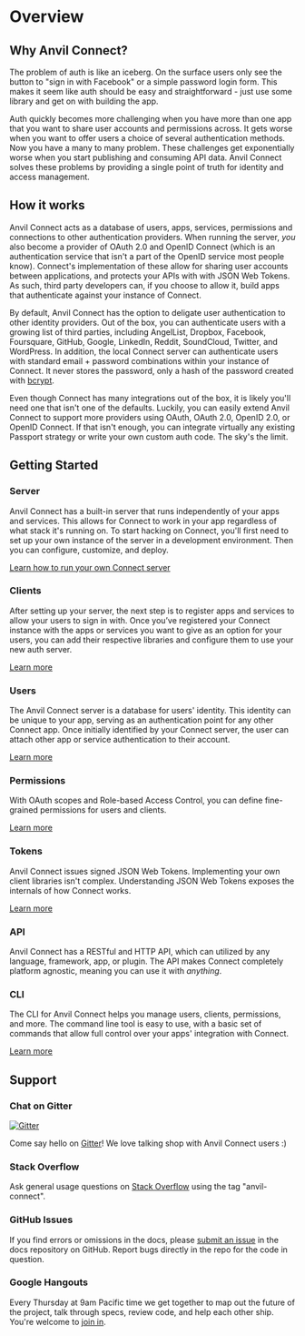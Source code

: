 <!-- TODO:
    [ ] - Rewrite "Learn More" text for links in Getting Started sections
-->

# Overview

## Why Anvil Connect?

The problem of auth is like an iceberg. On the surface users only see the button to "sign in with Facebook" or a simple password login form. This makes  it seem like auth should be easy and straightforward - just use some library and get on with building the app.

Auth quickly becomes more challenging when you have more than one app that you want to share user accounts and permissions across. It gets worse when you want to offer users a choice of several authentication methods. Now you have a many to many problem. These challenges get exponentially worse when you start publishing and consuming API data. Anvil Connect solves these problems by providing a single point of truth for identity and access management.



## How it works
<!-- Is this Connect or Connect's server that acts as a database? -->
Anvil Connect acts as a database of users, apps, services, permissions and connections to other authentication providers. When running the server, _you_ also become a provider of OAuth 2.0 and OpenID Connect (which is an authentication service that isn't a part of the OpenID service most people know). Connect's implementation of these allow for sharing user accounts between applications, and protects your APIs with with JSON Web Tokens. As such, third party developers can, if you choose to allow it, build apps that authenticate against your instance of Connect.

By default, Anvil Connect has the option to deligate user authentication to other identity providers. Out of the box, you can authenticate users with a growing list of third parties, including AngelList, Dropbox, Facebook, Foursquare, GitHub, Google, LinkedIn, Reddit, SoundCloud, Twitter, and WordPress. In addition, the local Connect server can authenticate users with standard email + password combinations within your instance of Connect. It never stores the password, only a hash of the password created with [bcrypt](https://www.npmjs.com/package/bcrypt).

Even though Connect has many integrations out of the box, it is likely you'll need one that isn't one of the defaults. Luckily, you can easily extend Anvil Connect to support more providers using OAuth, OAuth 2.0, OpenID 2.0, or OpenID Connect. If that isn't enough, you can integrate virtually any existing Passport strategy or write your own custom auth code. The sky's the limit.



## Getting Started

### Server

Anvil Connect has a built-in server that runs independently of your apps and services. This allows for Connect to work in your app regardless of what stack it's running on. To start hacking on Connect, you'll first need to set up your own instance of the server in a development environment. Then you can configure, customize, and deploy.

[Learn how to run your own Connect server](/docs/connect-docs/server/)

### Clients

After setting up your server, the next step is to register apps and services to allow your users to sign in with. Once you’ve registered your Connect instance with the apps or services you want to give as an option for your users, you can add their respective libraries and configure them to use your new auth server.

[Learn more](/docs/connect-docs/clients/)

### Users

The Anvil Connect server is a database for users' identity. This identity can be unique to your app, serving as an authentication point for any other Connect app. Once initially identified by your Connect server, the user can attach other app or service authentication to their account.

<!--
User notes:

* Shared across many apps.
* User data is based on OpenID Connect standard claims, which makes user data portable across identity providers.
* Standard claims enables federated identity.

--

Question: How are peope going to log into site 2 with site 1's connect?

-->

[Learn more](/docs/connect-docs/users/)

### Permissions

With OAuth scopes and Role-based Access Control, you can define fine-grained permissions for users and clients.

[Learn more](/docs/connect-docs/permissions/)

### Tokens

Anvil Connect issues signed JSON Web Tokens. Implementing your own client libraries isn't complex. Understanding JSON Web Tokens exposes the internals of how Connect works.

[Learn more](/docs/connect-docs/tokens/)

### API

Anvil Connect has a RESTful and HTTP API, which can utilized by any language, framework, app, or plugin. The API makes Connect completely platform agnostic, meaning you can use it with _anything_.

<!-- Note: Fill out with steps the user can take to use the API. -->

### CLI

The CLI for Anvil Connect helps you manage users, clients, permissions, and more. The command line tool is easy to use, with a basic set of commands that allow full control over your apps' integration with Connect.

[Learn more](/docs/connect-docs/cli/)

<!-- Note: Fill out -->

## Support

### Chat on Gitter

[![Gitter](https://badges.gitter.im/anvilresearch/connect.svg)](https://gitter.im/anvilresearch/connect)

Come say hello on [Gitter](https://gitter.im/anvilresearch/connect)! We love talking shop with Anvil Connect users :)

### Stack Overflow

Ask general usage questions on [Stack Overflow](http://stackoverflow.com/questions/tagged/anvil-connect) using the tag "anvil-connect".

### GitHub Issues

If you find errors or omissions in the docs, please [submit an issue](https://github.com/anvilresearch/connect-docs/issues) in the docs repository on GitHub. Report bugs directly in the repo for the code in question.

### Google Hangouts

Every Thursday at 9am Pacific time we get together to map out the future of the project, talk through specs, review code, and help each other ship. You're welcome to [join in](https://plus.google.com/hangouts/_/anvil.io/anvil-connect?authuser=0).
